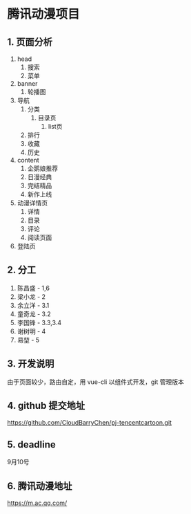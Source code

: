 # 腾讯动漫项目

## 1. 页面分析

1. head 
    1. 搜索
    2. 菜单
2. banner
    1. 轮播图
3. 导航
    1. 分类
        1. 目录页
            1. list页
    2. 排行
    3. 收藏
    4. 历史
4. content
    1. 企鹅娘推荐
    2. 日漫经典
    3. 完结精品
    4. 新作上线
5. 动漫详情页
    1. 详情
    2. 目录
    3. 评论
    4. 阅读页面
6. 登陆页

## 2. 分工

1. 陈昌盛 - 1,6
2. 梁小龙 - 2
3. 余立洋 - 3.1
4. 童奇龙 - 3.2
5. 李国锋 - 3.3,3.4
6. 谢树明 - 4
7. 易堃 - 5

## 3. 开发说明
由于页面较少，路由自定，用 vue-cli 以组件式开发，git 管理版本

## 4. github 提交地址
https://github.com/CloudBarryChen/pj-tencentcartoon.git

## 5. deadline
9月10号

## 6. 腾讯动漫地址
https://m.ac.qq.com/